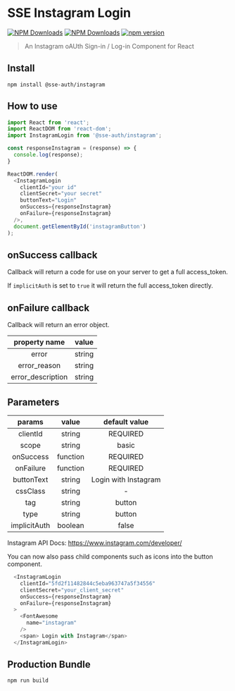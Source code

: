 # SSE Instagram Login
[![NPM Downloads](https://img.shields.io/npm/dm/%40sse-auth%2Finstagram?style=flat)](https://www.npmjs.com/package/@sse-auth/instagram)
[![NPM Downloads](https://img.shields.io/npm/dt/%40sse-auth%2Finstagram?style=flat)](https://www.npmjs.com/package/@sse-auth/instagram)
[![npm version](https://badge.fury.io/js/@sse-auth%2Finstagram.svg)](https://badge.fury.io/js/@sse-auth%2Finstagram)

> An Instagram oAUth Sign-in / Log-in Component for React

## Install
```
npm install @sse-auth/instagram

```
## How to use
```js
import React from 'react';
import ReactDOM from 'react-dom';
import InstagramLogin from '@sse-auth/instagram';

const responseInstagram = (response) => {
  console.log(response);
}

ReactDOM.render(
  <InstagramLogin
    clientId="your id"
    clientSecret="your secret"
    buttonText="Login"
    onSuccess={responseInstagram}
    onFailure={responseInstagram}
  />,
  document.getElementById('instagramButton')
);
```
## onSuccess callback

Callback will return a code for use on your server to get a full access_token.

If ```implicitAuth``` is set to ```true``` it will return the full access_token directly.

## onFailure callback

Callback will return an error object.

| property name       |  value   |
|:-------------------:|:--------:|
|       error         |  string  |
|    error_reason     |  string  |
|  error_description  |  string  |

## Parameters

|    params    |   value  |             default value            |
|:------------:|:--------:|:------------------------------------:|
|    clientId  |  string  |               REQUIRED               |
|     scope    |  string  |                 basic                |
|   onSuccess  | function |               REQUIRED               |
|   onFailure  | function |               REQUIRED               |
|   buttonText |  string  |            Login with Instagram      |
|   cssClass   |  string  |                   -                  |
|     tag      |  string  |                button                |
|     type     |  string  |                button                |
| implicitAuth | boolean  |                false                 |


Instagram API Docs: https://www.instagram.com/developer/

You can now also pass child components such as icons into the button component.
```js
  <InstagramLogin
    clientId="5fd2f11482844c5eba963747a5f34556"
    clientSecret="your_client_secret"
    onSuccess={responseInstagram}
    onFailure={responseInstagram}
  >
    <FontAwesome
      name="instagram"
    />
    <span> Login with Instagram</span>
  </InstagramLogin>
```

## Production Bundle
```
npm run build
```